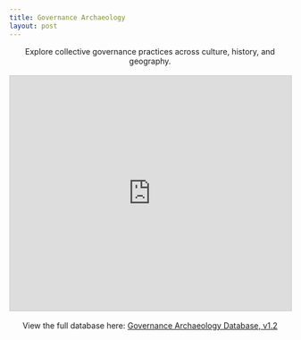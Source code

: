 ```yaml
---
title: Governance Archaeology
layout: post
---
```

<center>
Explore collective governance practices across culture, history, and geography. 
<br>
<br>
<iframe class="airtable-embed" src="https://airtable.com/embed/appvYlkHheYBuvDdR/shr8haoQTU1Vdu6u8?backgroundColor=gray&viewControls=on" frameborder="0" onmousewheel="" width="100%" height="420" style="background: transparent; border: 1px solid #ccc;"></iframe>
<br>
<br>
View the full database here: <a href="https://airtable.com/appvYlkHheYBuvDdR/shrPD4OrKdIMAfgwP">Governance Archaeology Database, v1.2</a>
</center>

